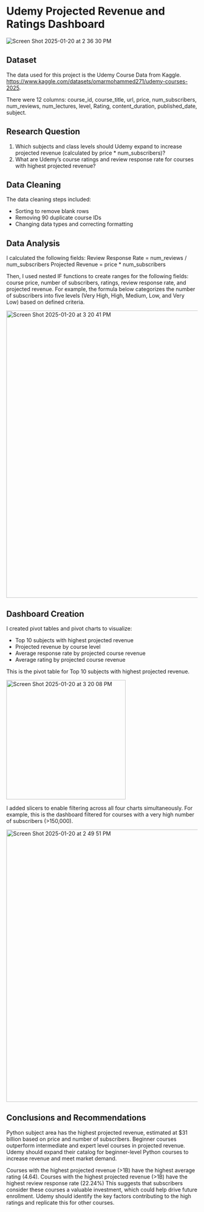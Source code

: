 # Udemy Projected Revenue and Ratings Dashboard

![Screen Shot 2025-01-20 at 2 36 30 PM](https://github.com/user-attachments/assets/49ea81ae-a4aa-4a1f-95be-ad93e62938f2)

## Dataset 

The data used for this project is the Udemy Course Data from Kaggle. https://www.kaggle.com/datasets/omarmohammed271/udemy-courses-2025. 

There were 12 columns: course_id, course_title, url, price, num_subscribers, num_reviews, num_lectures, level, Rating, content_duration, published_date, subject. 

## Research Question 
 
1. Which subjects and class levels should Udemy expand to increase projected revenue (calculated by price * num_subscribers)? 
2. What are Udemy’s course ratings and review response rate for courses with highest projected revenue? 

## Data Cleaning 
 
The data cleaning steps included: 
* Sorting to remove blank rows 
* Removing 90 duplicate course IDs
* Changing data types and correcting formatting

## Data Analysis 

I calculated the following fields: 
Review Response Rate = num_reviews / num_subscribers
Projected Revenue = price * num_subscribers 

Then, I used nested IF functions to create ranges for the following fields: course price, number of subscribers, ratings, review response rate, and projected revenue. For example, the formula below categorizes the number of subscribers into five levels (Very High, High, Medium, Low, and Very Low) based on defined criteria. 

<img width="755" alt="Screen Shot 2025-01-20 at 3 20 41 PM" src="https://github.com/user-attachments/assets/1704db87-ce31-4266-a4f2-6df75de44cc9" />

## Dashboard Creation

I created pivot tables and pivot charts to visualize:
* Top 10 subjects with highest projected revenue 
* Projected revenue by course level
* Average response rate by projected course revenue
* Average rating by projected course revenue 

This is the pivot table for Top 10 subjects with highest projected revenue. 

<img width="314" alt="Screen Shot 2025-01-20 at 3 20 08 PM" src="https://github.com/user-attachments/assets/0013f87d-f5e4-4cdd-a05a-f7802dc9833b" />


I added slicers to enable filtering across all four charts simultaneously. For example, this is the dashboard filtered for courses with a very high number of subscribers (>150,000). 

<img width="716" alt="Screen Shot 2025-01-20 at 2 49 51 PM" src="https://github.com/user-attachments/assets/27080020-d336-476c-a606-4e292657c4d6" />


## Conclusions and Recommendations 

Python subject area has the highest projected revenue, estimated at $31 billion based on price and number of subscribers. Beginner courses outperform intermediate and expert level courses in projected revenue. Udemy should expand their catalog for beginner-level Python courses to increase revenue and meet market demand. 

Courses with the highest projected revenue (>1B) have the highest average rating (4.64). Courses with the highest projected revenue (>1B) have the highest review response rate (22.24%) This suggests that subscribers consider these courses a valuable investment, which could help drive future enrollment. Udemy should identify the key factors contributing to the high ratings and replicate this for other courses.


